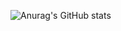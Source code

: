 <!-- - 👋 Hi, I’m Prajna
- 👀 I’m interested in Web development , Data Science
- 🌱 I’m currently learning java, React
- 💞️ I’m looking to collaborate on ...
- 📫 How to reach me prajnapprabhu3@gmail.com

<!---
Prajnaprabhu3/Prajnaprabhu3 is a ✨ special ✨ repository because its `README.md` (this file) appears on your GitHub profile.
You can click the Preview link to take a look at your changes.
--->

![Anurag's GitHub stats](https://github-readme-stats.vercel.app/api?username=anuraghazra&theme=gotham_icons=true)


